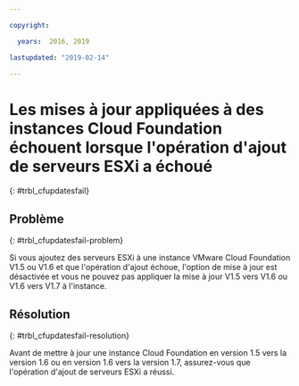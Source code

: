 ```yaml
---

copyright:

  years:  2016, 2019

lastupdated: "2019-02-14"

---
```


# Les mises à jour appliquées à des instances Cloud Foundation échouent lorsque l'opération d'ajout de serveurs ESXi a échoué
{: #trbl_cfupdatesfail}

## Problème
{: #trbl_cfupdatesfail-problem}

Si vous ajoutez des serveurs ESXi à une instance VMware Cloud Foundation V1.5 ou V1.6 et que l'opération d'ajout échoue, l'option de mise à jour est désactivée et vous ne pouvez pas appliquer la mise à jour V1.5 vers V1.6 ou V1.6 vers V1.7 à l'instance.

## Résolution
{: #trbl_cfupdatesfail-resolution}

Avant de mettre à jour une instance Cloud Foundation en version 1.5 vers la version 1.6 ou en version 1.6 vers la version 1.7, assurez-vous que l'opération
d'ajout de serveurs ESXi a réussi.

